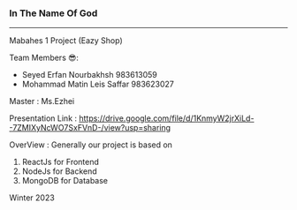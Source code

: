 ### In The Name Of God
***
Mabahes 1 Project (Eazy Shop)

Team Members 😎:
* Seyed Erfan Nourbakhsh 983613059
* Mohammad Matin Leis Saffar 983623027

Master : Ms.Ezhei

Presentation Link : https://drive.google.com/file/d/1KnmyW2jrXiLd--7ZMIXyNcWO7SxFVnD-/view?usp=sharing

OverView : Generally our project is based on 

1) ReactJs for Frontend
2) NodeJs for Backend
3) MongoDB for Database


Winter 2023
